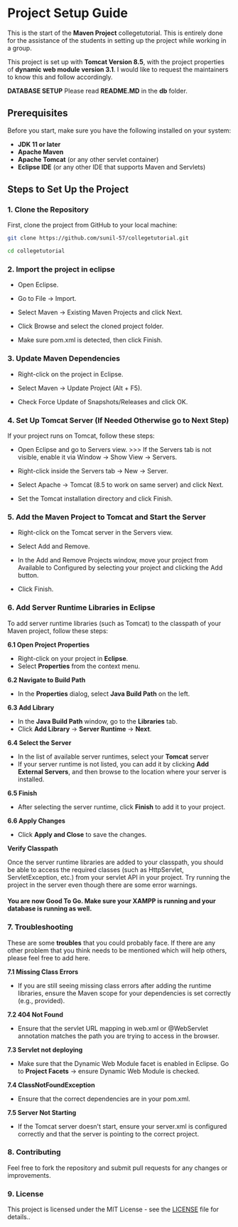 # Project Setup Guide

This is the start of the **Maven Project** collegetutorial. This is entirely done for the assistance of the students in setting up the project while working in a group.

This project is set up with **Tomcat Version 8.5**, with the project properties of **dynamic web module version 3.1**. I would like to request the maintainers to know this and follow accordingly. 

**DATABASE SETUP** Please read **README.MD** in the **db** folder.

## Prerequisites
Before you start, make sure you have the following installed on your system:
- **JDK 11 or later**
- **Apache Maven**
- **Apache Tomcat** (or any other servlet container)
- **Eclipse IDE** (or any other IDE that supports Maven and Servlets)

## Steps to Set Up the Project

### 1. Clone the Repository

First, clone the project from GitHub to your local machine:

```bash
git clone https://github.com/sunil-57/collegetutorial.git

cd collegetutorial
```
### 2. Import the project in eclipse

- Open Eclipse.

- Go to File → Import.

- Select Maven → Existing Maven Projects and click Next.

- Click Browse and select the cloned project folder.

- Make sure pom.xml is detected, then click Finish.

### 3. Update Maven Dependencies

- Right-click on the project in Eclipse.

- Select Maven → Update Project (Alt + F5).

- Check Force Update of Snapshots/Releases and click OK.

### 4. Set Up Tomcat Server (If Needed Otherwise go to Next Step)

If your project runs on Tomcat, follow these steps:

- Open Eclipse and go to Servers view. >>> If the Servers tab is not visible, enable it via Window → Show View → Servers.

- Right-click inside the Servers tab → New → Server.

- Select Apache → Tomcat (8.5 to work on same server) and click Next.

- Set the Tomcat installation directory and click Finish.

### 5. Add the Maven Project to Tomcat and Start the Server

- Right-click on the Tomcat server in the Servers view.

- Select Add and Remove.

- In the Add and Remove Projects window, move your project from Available to Configured by selecting your project and clicking the Add button.

- Click Finish.

### 6. Add Server Runtime Libraries in Eclipse

To add server runtime libraries (such as Tomcat) to the classpath of your Maven project, follow these steps:

**6.1 Open Project Properties**
- Right-click on your project in **Eclipse**.
- Select **Properties** from the context menu.

**6.2 Navigate to Build Path**
- In the **Properties** dialog, select **Java Build Path** on the left.

**6.3 Add Library**
- In the **Java Build Path** window, go to the **Libraries** tab.
- Click **Add Library** → **Server Runtime** → **Next**.

**6.4 Select the Server**
- In the list of available server runtimes, select your **Tomcat** server
- If your server runtime is not listed, you can add it by clicking **Add External Servers**, and then browse to the location where your server is installed.

**6.5 Finish**
- After selecting the server runtime, click **Finish** to add it to your project.

**6.6 Apply Changes**
- Click **Apply and Close** to save the changes.

**Verify Classpath**

Once the server runtime libraries are added to your classpath, you should be able to access the required classes (such as HttpServlet, ServletException, etc.) from your servlet API in your project. Try running the project in the server even though there are some error warnings.

#### You are now Good To Go. Make sure your XAMPP is running and your database is running as well.

### 7. Troubleshooting

These are some **troubles** that you could probably face. If there are any other problem that you think needs to be mentioned which will help others, please feel free to add here.

**7.1 Missing Class Errors**
- If you are still seeing missing class errors after adding the runtime libraries, ensure the Maven scope for your dependencies is set correctly (e.g., provided).

**7.2 404 Not Found**
- Ensure that the servlet URL mapping in web.xml or @WebServlet annotation matches the path you are trying to access in the browser.

**7.3 Servlet not deploying**
- Make sure that the Dynamic Web Module facet is enabled in Eclipse. Go to **Project Facets** → ensure Dynamic Web Module is checked.

**7.4 ClassNotFoundException**
- Ensure that the correct dependencies are in your pom.xml.

**7.5 Server Not Starting**
- If the Tomcat server doesn't start, ensure your server.xml is configured correctly and that the server is pointing to the correct project.

### 8. Contributing
Feel free to fork the repository and submit pull requests for any changes or improvements.

### 9. License
This project is licensed under the MIT License - see the [LICENSE](./LICENSE) file for details..
